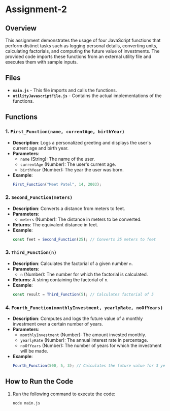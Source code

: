 # Assignment-2

## Overview

This assignment demonstrates the usage of four JavaScript functions that perform distinct tasks such as logging personal details, converting units, calculating factorials, and computing the future value of investments. The provided code imports these functions from an external utility file and executes them with sample inputs.

## Files

- **`main.js`** - This file imports and calls the functions.
- **`utilityJavascriptFile.js`** - Contains the actual implementations of the functions.

## Functions

### 1. `First_Function(name, currentAge, birthYear)`
- **Description**: Logs a personalized greeting and displays the user's current age and birth year.
- **Parameters**:
  - `name` (String): The name of the user.
  - `currentAge` (Number): The user's current age.
  - `birthYear` (Number): The year the user was born.
- **Example**:
    ```javascript
    First_Function("Meet Patel", 14, 2003);
    ```

### 2. `Second_Function(meters)`
- **Description**: Converts a distance from meters to feet.
- **Parameters**:
  - `meters` (Number): The distance in meters to be converted.
- **Returns**: The equivalent distance in feet.
- **Example**:
    ```javascript
    const feet = Second_Function(25); // Converts 25 meters to feet
    ```

### 3. `Third_Function(n)`
- **Description**: Calculates the factorial of a given number `n`.
- **Parameters**:
  - `n` (Number): The number for which the factorial is calculated.
- **Returns**: A string containing the factorial of `n`.
- **Example**:
    ```javascript
    const result = Third_Function(5); // Calculates factorial of 5
    ```

### 4. `Fourth_Function(monthlyInvestment, yearlyRate, noOfYears)`
- **Description**: Computes and logs the future value of a monthly investment over a certain number of years.
- **Parameters**:
  - `monthlyInvestment` (Number): The amount invested monthly.
  - `yearlyRate` (Number): The annual interest rate in percentage.
  - `noOfYears` (Number): The number of years for which the investment will be made.
- **Example**:
    ```javascript
    Fourth_Function(500, 5, 3); // Calculates the future value for 3 years of monthly investments
    ```

## How to Run the Code

1. Run the following command to execute the code:
    ```bash
    node main.js
    ```
